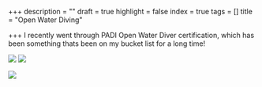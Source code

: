 +++
description = ""
draft = true
highlight = false
index = true
tags = []
title = "Open Water Diving"

+++
I recently went through PADI Open Water Diver certification, which has been something thats been on my bucket list for a long time!

![](https://res.cloudinary.com/whoishou/image/upload/v1648133600/diving_rovtbj.jpg)
<img src="{{ .Site.cloudinary_url }}/{{ .Params.diving }}" />

![](https://res.cloudinary.com/whoishou/image/upload/v1648133600/diving.jpg)